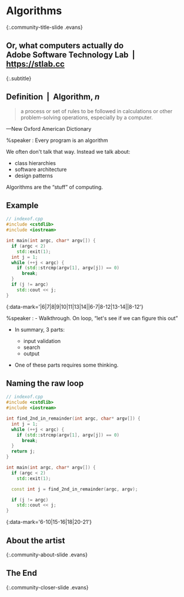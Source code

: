 ---
---

# Algorithms
{:.community-title-slide .evans}
## Or, what computers actually do<br/>Adobe Software Technology Lab  |  https://stlab.cc
{:.subtitle}

## Definition  |  Algorithm, *n*

> a process or set of rules to be followed in calculations or other
> problem-solving operations, especially by a computer.

—New Oxford American Dictionary

%speaker
: Every program is an algorithm

  We often don't talk that way.  Instead we talk about:
  - class hierarchies
  - software architecture
  - design patterns

  Algorithms are the “stuff” of computing.

## Example

```cpp
// indexof.cpp
#include <cstdlib>
#include <iostream>

int main(int argc, char* argv[]) {
  if (argc < 2)
    std::exit(1);
  int j = 1;
  while (++j < argc) {
    if (std::strcmp(argv[1], argv[j]) == 0)
      break;
  }
  if (j != argc)
    std::cout << j;
}
```
{:data-mark='|6|7|8|9|10|11|13|14||6-7|8-12|13-14||8-12'}

%speaker
: - Walkthrough. On loop, “let's see if we can figure this out”
  - In summary, 3 parts:
    - input validation
    - search
    - output

  - One of these parts requires some thinking.

## Naming the raw loop

```cpp
// indexof.cpp
#include <cstdlib>
#include <iostream>

int find_2nd_in_remainder(int argc, char* argv[]) {
  int j = 1;
  while (++j < argc) {
    if (std::strcmp(argv[1], argv[j]) == 0)
      break;
  }
  return j;
}

int main(int argc, char* argv[]) {
  if (argc < 2)
    std::exit(1);

  const int j = find_2nd_in_remainder(argc, argv);

  if (j != argc)
    std::cout << j;
}
```
{:data-mark='6-10|15-16|18|20-21'}

## About the artist
{:.community-about-slide .evans}

## The End
{:.community-closer-slide .evans}

